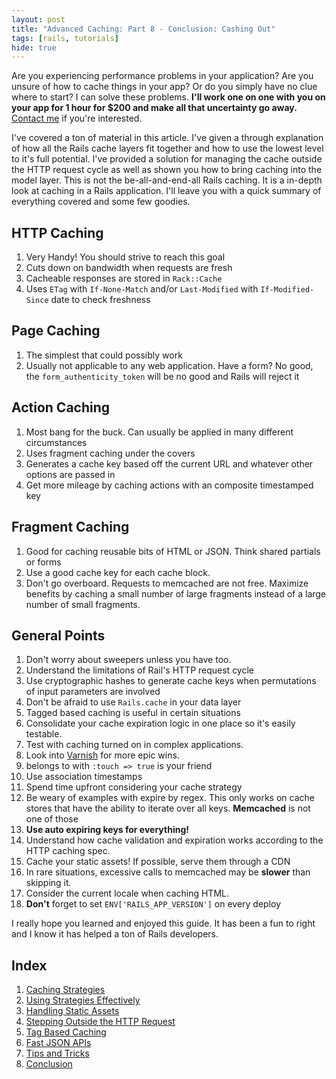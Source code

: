 ```yaml
---
layout: post
title: "Advanced Caching: Part 8 - Conclusion: Cashing Out"
tags: [rails, tutorials]
hide: true
---
```


<p id="consulting-notice">
Are you experiencing performance problems in your application? Are you
unsure of how to cache things in your app? Or do you simply
have no clue where to start? I can solve these problems. <strong>I'll work one
on one with you on your app for 1 hour for $200 and make all that
uncertainty go away.</strong> <a href="mailto:me@broadcastingadam.com?subject=Caching%20Consultation">Contact me</a>
if you're interested.
</p>


I've covered a ton of material in this article. I've given a through
explanation of how all the Rails cache layers fit together and how to
use the lowest level to it's full potential. I've provided a solution
for managing the cache outside the HTTP request cycle as well as shown
you how to bring caching into the model layer. This is not the
be-all-and-end-all Rails caching. It is a in-depth look at caching in a
Rails application. I'll leave you with a quick summary of everything
covered and some few goodies.

## HTTP Caching

1. Very Handy! You should strive to reach this goal
2. Cuts down on bandwidth when requests are fresh
3. Cacheable responses are stored in `Rack::Cache`
4. Uses `ETag` with `If-None-Match` and/or `Last-Modified` with `If-Modified-Since`
   date to check freshness

## Page Caching

1. The simplest that could possibly work
2. Usually not applicable to any web application. Have a form? No good,
   the `form_authenticity_token` will be no good and Rails will reject
   it

## Action Caching

1. Most bang for the buck. Can usually be applied in many different
   circumstances
2. Uses fragment caching under the covers
3. Generates a cache key based off the current URL and whatever other
   options are passed in
4. Get more mileage by caching actions with an composite timestamped
   key

## Fragment Caching

1. Good for caching reusable bits of HTML or JSON. Think shared partials or
   forms
2. Use a good cache key for each cache block.
3. Don't go overboard. Requests to memcached are not free. Maximize
   benefits by caching a small number of large fragments instead of a
   large number of small fragments.

## General Points

1. Don't worry about sweepers unless you have too.
2. Understand the limitations of Rail's HTTP request cycle 
3. Use cryptographic hashes to generate cache keys when permutations of
   input parameters are involved
4. Don't be afraid to use `Rails.cache` in your data layer
6. Tagged based caching is useful in certain situations
7. Consolidate your cache expiration logic in one place so it's easily
   testable.
8. Test with caching turned on in complex applications.
9. Look into [Varnish](http://www.varnish-cache.org/) for more epic
   wins.
10. belongs to with `:touch => true` is your friend
11. Use association timestamps
12. Spend time upfront considering your cache strategy
13. Be weary of examples with expire by regex. This only works on cache
    stores that have the ability to iterate over all keys. **Memcached**
    is not one of those
14. **Use auto expiring keys for everything!**
15. Understand how cache validation and expiration works according to
    the HTTP caching spec.
16. Cache your static assets! If possible, serve them through a CDN
17. In rare situations, excessive calls to memcached may be **slower**
    than skipping it.
18. Consider the current locale when caching HTML.
19. **Don't** forget to set `ENV['RAILS_APP_VERSION']` on every deploy

I really hope you learned and enjoyed this guide. It has been a fun to
right and I know it has helped a ton of Rails developers.

## Index

1. [Caching Strategies](/2012/07/advanced_caching_part_1-caching_strategies)
2. [Using Strategies Effectively](/2012/07/advanced_caching_part_2-using_strategies)
3. [Handling Static Assets](/2012/07/advanced_caching_part_3-static_assets)
4. [Stepping Outside the HTTP Request](/2012/07/advanced_caching_part_4-stepping_outside_the_http_request)
5. [Tag Based Caching](/2012/07/advanced_caching_part_5-tag_based_caching)
6. [Fast JSON APIs](/2012/07/advanced_caching_part_6-fast_json_apis)
7. [Tips and Tricks](/2012/07/advanced_caching_part_7-tips_and_tricks)
8. [Conclusion](/2012/07/advanced_caching_part_8-conclusion)
